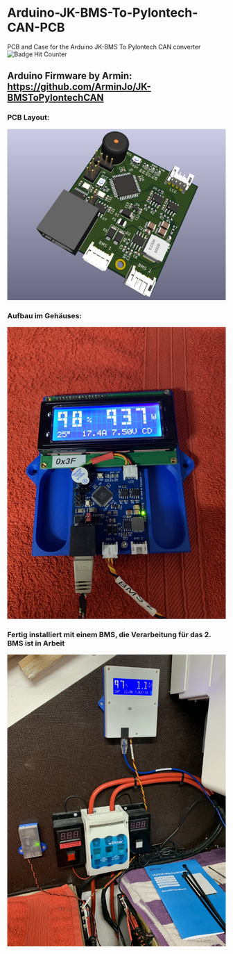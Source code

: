# Arduino-JK-BMS-To-Pylontech-CAN-PCB
PCB and Case for the Arduino JK-BMS To Pylontech CAN converter
![Badge Hit Counter](https://visitor-badge.laobi.icu/badge?page_id=ArminJo_JK-BMSToPylontechCAN)
<br/>

## Arduino Firmware by Armin: https://github.com/ArminJo/JK-BMSToPylontechCAN 

### PCB Layout:
![Alt text](/PICs/BMS-CAN_PCB_top_v0.1.png )

### Aufbau im Gehäuses:
![Alt text](/PICs/IMG_6275.JPG )

### Fertig installiert mit einem BMS, die Verarbeitung für das 2. BMS ist in Arbeit
![Alt text](/PICs/IMG_6282.JPG )
